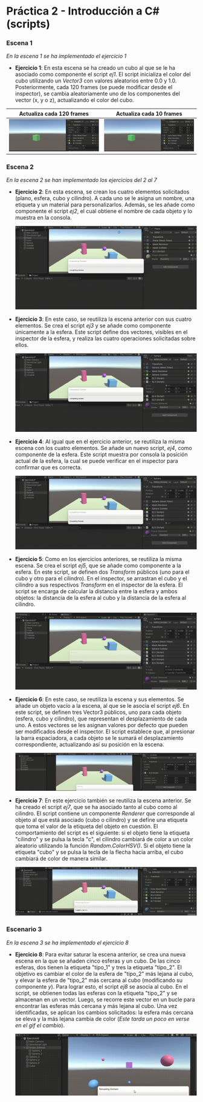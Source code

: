 # Práctica 2 - Introducción a C# (scripts)
### Escena 1
*En la escena 1 se ha implementado el ejercicio 1*
- **Ejercicio 1**: En esta escena se ha creado un cubo al que se le ha asociado como componente el script *ej1*. El script inicializa el color del cubo utilizando un *Vector3* con valores aleatorios entre 0.0 y 1.0. Posteriormente, cada 120 frames (se puede modificar desde el inspector), se cambia aleatoriamente uno de los componentes del vector (x, y o z), actualizando el color del cubo.

| **Actualiza cada 120 frames** | **Actualiza cada 10 frames** |
|:-----------------------------:|:----------------------------:|
|![ejercicio_1a120](./gif/ii-pr2-ejercicio1_120.gif)|![ejercicio_1a10](./gif/ii-pr2-ejercicio1_10.gif) |

### Escena 2
*En la escena 2 se han implementado los ejercicios del 2 al 7*
- **Ejercicio 2**: En esta escena, se crean los cuatro elementos solicitados (plano, esfera, cubo y cilindro). A cada uno se le asigna un nombre, una etiqueta y un material para personalizarlos. Además, se les añade como componente el script *ej2*, el cual obtiene el nombre de cada objeto y lo muestra en la consola.

    ![ejercicio_2](./gif/ii-pr2-ejercicio2.gif)
  
- **Ejercicio 3**: En este caso, se reutiliza la escena anterior con sus cuatro elementos. Se crea el script *ej3* y se añade como componente únicamente a la esfera. Este script define dos vectores, visibles en el inspector de la esfera, y realiza las cuatro operaciones solicitadas sobre ellos.

    ![ejercicio_3](./gif/ii-pr2-ejercicio3.gif)
  
- **Ejercicio 4**: Al igual que en el ejercicio anterior, se reutiliza la misma escena con los cuatro elementos. Se añade un nuevo script, *ej4*, como componente de la esfera. Este script muestra por consola la posición actual de la esfera, la cual se puede verificar en el inspector para confirmar que es correcta.

    ![ejercicio_4](./gif/ii-pr2-ejercicio4.gif)
  
- **Ejercicio 5**: Como en los ejercicios anteriores, se reutiliza la misma escena. Se crea el script *ej5*, que se añade como componente a la esfera. En este script, se definen dos *Transform* públicos (uno para el cubo y otro para el cilindro). En el inspector, se arrastran el cubo y el cilindro a sus respectivos *Transform* en el inspector de la esfera. El script se encarga de calcular la distancia entre la esfera y ambos objetos: la distancia de la esfera al cubo y la distancia de la esfera al cilindro.
  
    ![ejercicio_5](./gif/ii-pr2-ejercicio5.gif)
  
- **Ejercicio 6**: En este caso, se reutiliza la escena y sus elementos. Se añade un objeto vacío a la escena, al que se le asocia el script *ej6*. En este script, se definen tres Vector3 públicos, uno para cada objeto (esfera, cubo y cilindro), que representan el desplazamiento de cada uno. A estos vectores se les asignan valores por defecto que pueden ser modificados desde el inspector. El script establece que, al presionar la barra espaciadora, a cada objeto se le sumará el desplazamiento correspondiente, actualizando así su posición en la escena.
  
    ![ejercicio_6](./gif/ii-pr2-ejercicio6.gif)
  
- **Ejercicio 7**: En este ejercicio también se reutiliza la escena anterior. Se ha creado el script *ej7*, que se ha asociado tanto al cubo como al cilindro. El script contiene un componente *Renderer* que corresponde al objeto al que está asociado (cubo o cilindro) y se define una etiqueta que toma el valor de la etiqueta del objeto en cuestión. El comportamiento del script es el siguiente: si el objeto tiene la etiqueta "cilindro" y se pulsa la tecla "c", el cilindro cambiará de color a un color aleatorio utilizando la función *Random.ColorHSV()*. Si el objeto tiene la etiqueta "cubo" y se pulsa la tecla de la flecha hacia arriba, el cubo cambiará de color de manera similar.
  
    ![ejercicio_7](./gif/ii-pr2-ejercicio7.gif)
  
### Escenario 3
*En la escena 3 se ha implementado el ejercicio 8*
- **Ejercicio 8**: Para evitar saturar la escena anterior, se crea una nueva escena en la que se añaden cinco esferas y un cubo. De las cinco esferas, dos tienen la etiqueta "tipo_1" y tres la etiqueta "tipo_2". El objetivo es cambiar el color de la esfera de "tipo_2" más lejana al cubo, y elevar la esfera de "tipo_2" más cercana al cubo (modificando su componente *y*). Para lograr esto, el script *ej8* se asocia al cubo. En el script, se obtienen todas las esferas con la etiqueta "tipo_2" y se almacenan en un vector. Luego, se recorre este vector en un bucle para encontrar las esferas más cercana y más lejana al cubo. Una vez identificadas, se aplican los cambios solicitados: la esfera más cercana se eleva y la más lejana cambia de color (*Este tarda un poco en verse en el gif el cambio*).
  
    ![ejercicio_8](./gif/ii-pr2-ejercicio8.gif)


